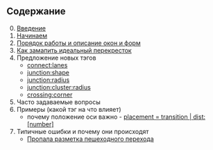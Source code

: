## Содержание

0. [Введение](./intro.md)
1. [Начинаем](./getting-started.md)
2. [Порядок работы и описание окон и форм](./workflow.and.forms.md)
3. [Как замапить идеальный перекресток ](./perfect.junction.md)
4. Предложение новых тэгов
    - [connect:lanes](./way.tags.connect:lanes.md)
    - [junction:shape](./node.tags.junction:shape.md)
    - [junction:radius](./node.tags.junction:radius.md)
    - [junction:cluster:radius](./node.tags.junction:cluster:radius.md)
    - [crossing:corner](./node.tags.crossing:corner.md) 
5. Часто задаваемые вопросы
6. Примеры (какой тэг на что влияет)
    - почему положение оси важно - [placement = transition | dist:[number]](./examples/placement.md)
7. Типичные ошибки и почему они происходят
    - [Пропала разметка пешеходного перехода](./examples/crossing-error.md)

